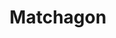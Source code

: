 ---
title: Matchagon
developer: Tinytouchtales
image: Matchagon.jpg
link: http://www.matchagon.com/
ios: https://itunes.apple.com/us/app/deletr/id597232839
android: https://play.google.com/store/apps/details?id=com.tinytouchtales.deletr
---